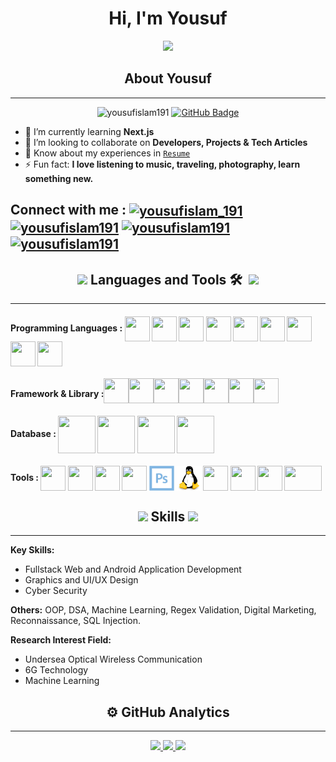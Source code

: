 <h1 align="center">Hi, I'm <strong>Yousuf</strong></h1>

<p align="center">
  <a href="https://github.com/DenverCoder1/readme-typing-svg"><img src="https://readme-typing-svg.herokuapp.com?lines=Computer+Science+and+Engineering+Student;Graduated+from+Leading+University;Software+Developer;Fullstack+Web+Application+Developer;Graphics+and+UI/UX+Designer;Cyber+Security+Specialist;Always%20learning%20new%20techniques%20and%20technologies&center=true&width=600&height=45"></a>
</p>

<h2 align="center"><strong>About Yousuf</strong></h2>

---

<p align="center"> 
<img src="https://komarev.com/ghpvc/?username=yousufislam&label=Profile%20views&color=0e75b6&style=flat" alt="yousufislam191" /> 
<a  href="https://github.com/yousufislam191?tab=followers"><img src="https://img.shields.io/github/followers/yousufislam191?label=Followers&style=social" alt="GitHub Badge"></a>
</p>

- 🌱 I’m currently learning **Next.js**
- 👯 I’m looking to collaborate on **Developers, Projects & Tech Articles**
- 📄 Know about my experiences in [`Resume`](https://drive.google.com/file/d/14IE6-O4ZH2EYK4pA_2TLnVmdB5y1iuXB/view?usp=sharing "Yousuf Resume")
- ⚡ Fun fact: **I love listening to music, traveling, photography, learn something new.**

<!-- [resume]: https://drive.google.com/file/d/14IE6-O4ZH2EYK4pA_2TLnVmdB5y1iuXB/view?usp=sharing "Yousuf Resume" -->

<h2 align="left">
Connect with me : 
<a href="https://twitter.com/yousufislam_191" target="_blank"><img align="center" src="https://raw.githubusercontent.com/rahuldkjain/github-profile-readme-generator/master/src/images/icons/Social/twitter.svg" alt="yousufislam_191" height="30" width="40" /></a>
<a href="https://linkedin.com/in/yousufislam191" target="_blank"><img align="center" src="https://raw.githubusercontent.com/rahuldkjain/github-profile-readme-generator/master/src/images/icons/Social/linked-in-alt.svg" alt="yousufislam191" height="30" width="40" /></a>
<a href="https://fb.com/yousufislam191" target="_blank"><img align="center" src="https://raw.githubusercontent.com/rahuldkjain/github-profile-readme-generator/master/src/images/icons/Social/facebook.svg" alt="yousufislam191" height="30" width="40" /></a>
<a href="https://instagram.com/yousufislam191" target="_blank"><img align="center" src="https://raw.githubusercontent.com/rahuldkjain/github-profile-readme-generator/master/src/images/icons/Social/instagram.svg" alt="yousufislam191" height="30" width="40" /></a>
</h2>

<h2 align="center"><img src = "https://media2.giphy.com/media/QssGEmpkyEOhBCb7e1/giphy.gif?cid=ecf05e47a0n3gi1bfqntqmob8g9aid1oyj2wr3ds3mg700bl&rid=giphy.gif" width = 32px> Languages and Tools 🛠 &nbsp;<img src = "https://media2.giphy.com/media/QssGEmpkyEOhBCb7e1/giphy.gif?cid=ecf05e47a0n3gi1bfqntqmob8g9aid1oyj2wr3ds3mg700bl&rid=giphy.gif" width = 32px></h2>

---

<h4 align="left">
<strong>Programming Languages : </strong>
<img align="center" src="https://cdn.jsdelivr.net/gh/devicons/devicon/icons/javascript/javascript-original.svg" width="40" height="40"/>
<img align="center" src="https://cdn.jsdelivr.net/gh/devicons/devicon/icons/typescript/typescript-original.svg" width="40" height="40"/>
<img align="center" src="https://cdn.jsdelivr.net/gh/devicons/devicon/icons/nodejs/nodejs-original-wordmark.svg"  width="40" height="40"/>
<img align="center" src="https://cdn.jsdelivr.net/gh/devicons/devicon/icons/c/c-original.svg" width="40" height="40"/>
<img align="center" src="https://cdn.jsdelivr.net/gh/devicons/devicon/icons/dart/dart-original.svg" width="40" height="40"/>
<img align="center" src="https://cdn.jsdelivr.net/gh/devicons/devicon/icons/php/php-original.svg" width="40" height="40"/>
<img align="center" src="https://cdn.jsdelivr.net/gh/devicons/devicon/icons/python/python-original.svg" width="40" height="40"/>
<img align="center" src="https://cdn.jsdelivr.net/gh/devicons/devicon/icons/html5/html5-original.svg" width="40" height="40"/>
<img align="center" src="https://cdn.jsdelivr.net/gh/devicons/devicon/icons/css3/css3-original.svg" width="40" height="40"/>
</h4>

<h4 align="left" style="display: flex;">
<strong style="margin-top: 1rem;">Framework & Library : </strong>
<img align="center" src="https://cdn.jsdelivr.net/gh/devicons/devicon/icons/flutter/flutter-original.svg" width="40" height="40"/>
<img align="center" src="https://cdn.jsdelivr.net/gh/devicons/devicon/icons/bootstrap/bootstrap-original.svg" width="40" height="40"/>
<img align="center" src="https://cdn.jsdelivr.net/gh/devicons/devicon/icons/react/react-original-wordmark.svg" width="40" height="40"/>
<img align="center" src="https://cdn.jsdelivr.net/gh/devicons/devicon/icons/redux/redux-original.svg" width="40" height="40" />    
<img align="center" src="https://cdn.jsdelivr.net/gh/devicons/devicon/icons/materialui/materialui-original.svg" width="40" height="40" />
<img align="center" src="https://icon.icepanel.io/Technology/png-shadow-512/Express.png" width="40" height="40" />
<img src="https://cdn.jsdelivr.net/gh/devicons/devicon/icons/tailwindcss/tailwindcss-plain.svg" width="40" height="40" />
</h4>

<h4 align="left">
<strong>Database : </strong>
<img align="center" src="https://cdn.jsdelivr.net/gh/devicons/devicon/icons/mongodb/mongodb-original-wordmark.svg" width="60" height="60" />
<img align="center" src="https://cdn.jsdelivr.net/gh/devicons/devicon/icons/postgresql/postgresql-original-wordmark.svg" width="60" height="60"  />
<img align="center" src="https://cdn.jsdelivr.net/gh/devicons/devicon/icons/mysql/mysql-original-wordmark.svg" width="60" height="60"/>
<img align="center" src="https://cdn.jsdelivr.net/gh/devicons/devicon/icons/firebase/firebase-plain-wordmark.svg" width="60" height="60"/>
</h4>

<h4 align="left">
<strong>Tools : </strong>
<img align="center" src="https://cdn.jsdelivr.net/gh/devicons/devicon/icons/git/git-original.svg" width="40" height="40"/>
<img align="center" src="https://cdn.jsdelivr.net/gh/devicons/devicon/icons/vscode/vscode-original.svg" width="40" height="40"/>
<img align="center" src="https://icon.icepanel.io/Technology/svg/Postman.svg" width="40" height="40">
<img align="center" src="https://cdn.jsdelivr.net/gh/devicons/devicon/icons/figma/figma-original.svg" width="40" height="40"/> 
<img align="center" src="https://raw.githubusercontent.com/devicons/devicon/master/icons/photoshop/photoshop-line.svg" alt="photoshop" width="40" height="40"/>
<img align="center" src="https://raw.githubusercontent.com/devicons/devicon/master/icons/linux/linux-original.svg" alt="linux" width="40" height="40"/>
<img align="center" src="https://upload.wikimedia.org/wikipedia/commons/2/2b/Kali-dragon-icon.svg" width="40" height="40"/>
<img align="center" src="https://cdn.jsdelivr.net/gh/devicons/devicon/icons/windows8/windows8-original.svg" width="40" height="40"/>
<img align="center" src="https://img.icons8.com/color/452/whois--v1.png" width="40" height="40"/>
<img align="center" src="https://upload.wikimedia.org/wikipedia/commons/a/a4/Acunetix_logo.png" width="60" height="40"/>
</h4>

<h2 align="center"><img src = "https://media2.giphy.com/media/QssGEmpkyEOhBCb7e1/giphy.gif?cid=ecf05e47a0n3gi1bfqntqmob8g9aid1oyj2wr3ds3mg700bl&rid=giphy.gif" width = 32px> Skills <img src = "https://media2.giphy.com/media/QssGEmpkyEOhBCb7e1/giphy.gif?cid=ecf05e47a0n3gi1bfqntqmob8g9aid1oyj2wr3ds3mg700bl&rid=giphy.gif" width = 32px></h2>

---

<!-- <img alt="Night Coding" src="https://raw.githubusercontent.com/AVS1508/AVS1508/master/assets/Night-Coding.gif" align="right"/> -->

**Key Skills:**

- Fullstack Web and Android Application Development
- Graphics and UI/UX Design
- Cyber Security

**Others:** OOP, DSA, Machine Learning, Regex Validation, Digital Marketing, Reconnaissance, SQL Injection.

**Research Interest Field:**

- Undersea Optical Wireless Communication
- 6G Technology
- Machine Learning
  <br>

<!-- <h2 align="center">Leetcode Status</h2>

---

![Leetcode Stats](https://leetcard.jacoblin.cool/Yousufislam191?ext=heatmap)<br><br> -->

<h2 align="center">⚙️&nbsp;GitHub Analytics</h2>

---

<p align="center">
<a href="https://github.com/yousufislam191">
  <img height="180em" src="https://github-readme-stats-eight-theta.vercel.app/api?username=yousufislam191&show_icons=true&theme=algolia&include_all_commits=true&count_private=true"/>
  <img height="180em" src="https://github-readme-stats-eight-theta.vercel.app/api/top-langs/?username=yousufislam191&layout=compact&langs_count=8&theme=algolia"/> <img height="180em" src="https://github-readme-streak-stats.herokuapp.com/?user=yousufislam191&theme=radical">
</a>
</p>
